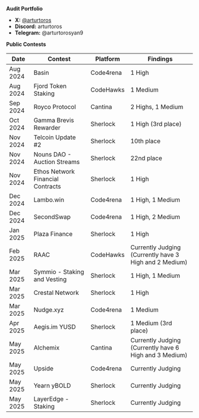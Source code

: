 **Audit Portfolio**

- **X:** [@arturtoros](https://x.com/arturtoros)
- **Discord:** arturtoros
- **Telegram:** @arturtorosyan9

 **Public Contests**

| **Date** | **Contest** | **Platform** | **Findings** |
| --- | --- | --- | --- |
| Aug 2024 | Basin | Code4rena | 1 High |
| Aug 2024 | Fjord Token Staking | CodeHawks | 1 Medium |
| Sep 2024 | Royco Protocol | Cantina | 2 Highs, 1 Medium |
| Oct 2024 | Gamma Brevis Rewarder | Sherlock | 1 High (3rd place) |
| Nov 2024 | Telcoin Update #2 | Sherlock | 10th place |
| Nov 2024 | Nouns DAO - Auction Streams | Sherlock | 22nd place |
| Nov 2024 | Ethos Network Financial Contracts | Sherlock | 1 High |
| Dec 2024 | Lambo.win | Code4rena | 1 High, 1 Medium |
| Dec 2024 | SecondSwap | Code4rena | 1 High, 2 Medium |
| Jan 2025 | Plaza Finance | Sherlock | 1 High |
| Feb 2025 | RAAC | CodeHawks | Currently Judging (Currently have 3 High and 2 Medium) |
| Mar 2025 | Symmio - Staking and Vesting | Sherlock | 1 High, 1 Medium |
| Mar 2025 | Crestal Network | Sherlock | 1 High |
| Mar 2025 | Nudge.xyz | Code4rena | 1 Medium |
| Apr 2025 | Aegis.im YUSD | Sherlock | 1 Medium (3rd place) |
| May 2025 | Alchemix | Cantina | Currently Judging (Currently have 6 High and 3 Medium) |
| May 2025 | Upside | Code4rena | Currently Judging |
| May 2025 | Yearn yBOLD | Sherlock | Currently Judging |
| May 2025 | LayerEdge - Staking | Sherlock | Currently Judging |
